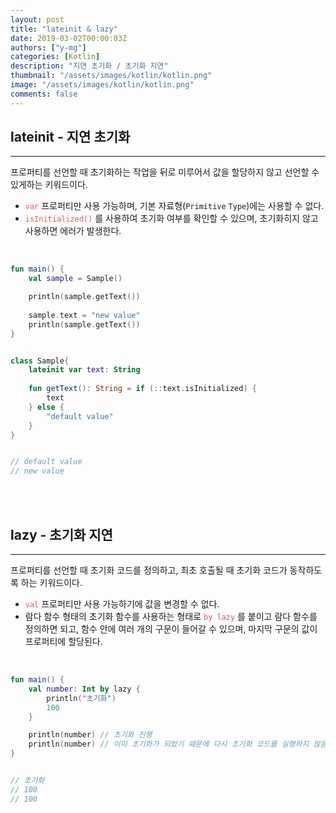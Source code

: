 ```yaml
---
layout: post
title: "lateinit & lazy"
date: 2019-03-02T00:00:03Z
authors: ["y-mg"]
categories: [Kotlin]
description: "지연 초기화 / 초기화 지연"
thumbnail: "/assets/images/kotlin/kotlin.png"
image: "/assets/images/kotlin/kotlin.png"
comments: false
---
```


## lateinit - 지연 초기화
***
프로퍼티를 선언할 때 초기화하는 작업을 뒤로 미루어서 값을 할당하지 않고 선언할 수 있게하는 키워드이다.
- <code style="color: #eb5657;">var</code> 프로퍼티만 사용 가능하며, 기본 자료형(`Primitive` `Type`)에는 사용할 수 없다.
- <code style="color: #eb5657;">isInitialized()</code> 를 사용하여 초기화 여부를 확인할 수 있으며, 초기화히지 않고 사용하면 에러가 발생한다.
<br/>

```kotlin
fun main() {
    val sample = Sample()

    println(sample.getText())
    
    sample.text = "new value"
    println(sample.getText())
}


class Sample{
    lateinit var text: String
    
    fun getText(): String = if (::text.isInitialized) {
        text
    } else {
        "default value"
    }
}


// default value
// new value
```
<br/>
<br/>



## lazy - 초기화 지연
***
프로퍼티를 선언할 때 초기화 코드를 정의하고, 최초 호출될 때 초기화 코드가 동작하도록 하는 키워드이다.
- <code style="color: #eb5657;">val</code> 프로퍼티만 사용 가능하기에 값을 변경할 수 없다.
- 람다 함수 형태의 초기화 함수를 사용하는 형태로 <code style="color: #eb5657;">by lazy</code> 를 붙이고 람다 함수를 정의하면 되고, 함수 안에 여러 개의 구문이 들어갈 수 있으며, 마지막 구문의 값이 프로퍼티에 할당된다.
<br/>

```kotlin
fun main() {
    val number: Int by lazy {
        println("초기화")
        100
    }

    println(number) // 초기화 진행
    println(number) // 이미 초기화가 되었기 때문에 다시 초기화 코드를 실행하지 않음
}


// 초기화
// 100
// 100
```